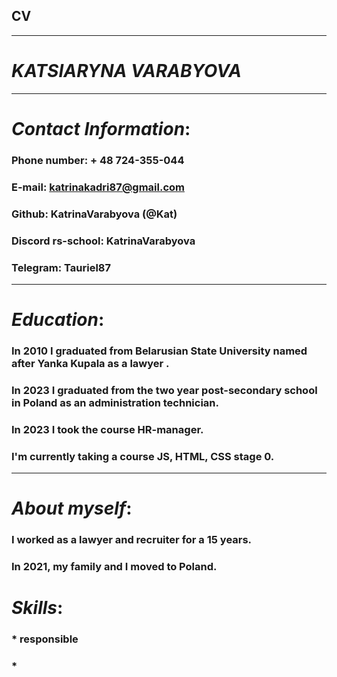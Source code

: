 ## CV
---
# ***KATSIARYNA VARABYOVA***
***
# *Contact Information*:
### Phone number: + 48 724-355-044
### E-mail: katrinakadri87@gmail.com
### Github: KatrinaVarabyova (@Kat)
### Discord rs-school: KatrinaVarabyova
### Telegram: Tauriel87
***
# *Education*:
### In 2010 I graduated from Belarusian State University named after Yanka Kupala as a lawyer . 
### In 2023 I graduated from the two year post-secondary school in Poland as an administration technician.
### In 2023  I took the course HR-manager.
### I'm currently taking a course JS, HTML, CSS stage 0.
***
# *About myself*:
### I worked as a lawyer and recruiter for a 15 years.
### In 2021, my family and I moved to Poland.
### 


# *Skills*:
### * responsible
### * 